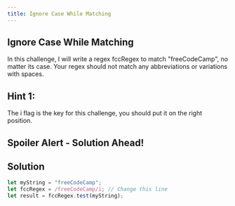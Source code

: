 ```yaml
---
title: Ignore Case While Matching
---
```

## Ignore Case While Matching
<!-- The article goes here, in GitHub-flavored Markdown. Feel free to add YouTube videos, images, and CodePen/JSBin embeds  -->
In this challenge, I will write a regex fccRegex to match "freeCodeCamp", no matter its case. 
Your regex should not match any abbreviations or variations with spaces.
## Hint 1:
The i flag is the key for this challenge, you should put it on the right position.
## Spoiler Alert - Solution Ahead!

## Solution
```javascript
let myString = "freeCodeCamp";
let fccRegex = /freeCodeCamp/i; // Change this line
let result = fccRegex.test(myString);
```

